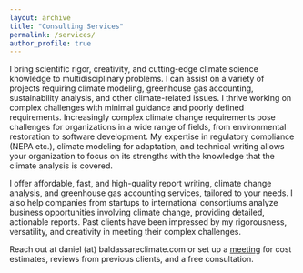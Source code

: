 ```yaml
---
layout: archive
title: "Consulting Services"
permalink: /services/
author_profile: true
---
```


I bring scientific rigor, creativity, and cutting-edge climate science knowledge to multidisciplinary problems. I can assist on a variety of projects requiring climate modeling, greenhouse gas accounting, sustainability analysis, and other climate-related issues. I thrive working on complex challenges with minimal guidance and poorly defined requirements. Increasingly complex climate change requirements pose challenges for organizations in a wide range of fields, from environmental restoration to software development. My expertise in regulatory compliance (NEPA etc.), climate modeling for adaptation, and technical writing allows your organization to focus on its strengths with the knowledge that the climate analysis is covered.

I offer affordable, fast, and high-quality report writing, climate change analysis, and greenhouse gas accounting services, tailored to your needs. I also help companies from startups to international consortiums analyze business opportunities involving climate change, providing detailed, actionable reports. Past clients have been impressed by my rigorousness, versatility, and creativity in meeting their complex challenges. 

Reach out at daniel (at) baldassareclimate.com or set up a [meeting](https://calendly.com/daniel-baldassareclimate/meeting) for cost estimates, reviews from previous clients, and a free consultation.
